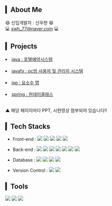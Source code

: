 
## ▎About Me
😄 신입개발자 : 신우현 😄 <br>
💻 swh_77@naver.com 💻 <br>

## ▎Projects 
<li><a href="https://github.com/swh7j/hotel">java : 호텔예약시스템</a></li><br>
<li><a href="https://github.com/swh7j/PC-room">javafx : pc방 사용자 및 관리자 시스템</a></li><br>
<li><a href="https://github.com/swh7j/Yososu">jsp : 요소수 맵</a></li><br>
<li><a href="https://github.com/swh7j/gongbang">spring : 원데이클래스</a></li><br>  

▲ 해당 페이지마다 PPT, 시현영상 첨부되어 있습니다!!
     
## ▎Tech Stacks
- Front-end : 
<span><img src="https://img.shields.io/badge/HTML5-E34F26?style=flat-square&logo=HTML5&logoColor=white"/></span>
<span><img src="https://img.shields.io/badge/React-61DAFB?style=flat-square&logo=React&logoColor=white"/></span>
<span><img src="https://img.shields.io/badge/Bootstrap-7952B3?style=flat-square&logo=Bootstrap&logoColor=white"/></span>
<span><img src="https://img.shields.io/badge/CSS3-1572B6?style=flat-square&logo=CSS3&logoColor=white"/></span>
<span><img src="https://img.shields.io/badge/Nexacro-7952B3?style=flat-square&logo=Nexacro&logoColor=white"/></span>

- Back-end :
<span><img src="https://img.shields.io/badge/Java-007396?style=flat-square&logo=Java&logoColor=white"/></span>
<span><img src="https://img.shields.io/badge/jQuery-0769AD?style=flat-square&logo=jQuery&logoColor=white"/></span>
<span><img src="https://img.shields.io/badge/JavaScript-F7DF1E?style=flat-square&logo=JavaScript&logoColor=white"/></span>
<span><img src="https://img.shields.io/badge/Spring-6DB33F?style=flat-square&logo=Spring&logoColor=white"/></span>
<span><img src="https://img.shields.io/badge/Spring Boot-6DB33F?style=flat-square&logo=Spring Boot&logoColor=white"/></span>
<span><img src="https://img.shields.io/badge/Gradle-02303A?style=flat-square&logo=Gradle&logoColor=white"/></span>
<span><img src="https://img.shields.io/badge/Node.js-6DB33F?style=flat-square&logo=Node.js&logoColor=white"/></span>

- Database : 
<span><img src="https://img.shields.io/badge/PostgresSQL-4479A1?style=flat-square&logo=PostgresSQL&logoColor=white"/></span>
<span><img src="https://img.shields.io/badge/MySQL-4479A1?style=flat-square&logo=MySQL&logoColor=white"/></span>
<span><img src="https://img.shields.io/badge/Oracle-F80000?style=flat-square&logo=Oracle&logoColor=white"/></span>
<span><img src="https://img.shields.io/badge/Amazon AWS-232F3E?style=flat-square&logo=Amazon AWS&logoColor=white"/></span>


- Version Control : 
<span><img src="https://img.shields.io/badge/Git-f05032?style=flat-square&logo=git&logoColor=white"/></span>
<span><img src="https://img.shields.io/badge/GitHub-181717?style=flat-square&logo=github&logoColor=white"/></span>

## ▎Tools

<span><img src="https://img.shields.io/badge/Eclipse IDE-2C2255?style=flat-square&logo=Eclipse IDE&logoColor=white"/></span>
<span><img src="https://img.shields.io/badge/IntelliJ IDEA-000000?style=flat-square&logo=IntelliJ IDEA&logoColor=white"/></span>
<span><img src="https://img.shields.io/badge/Visual Studio-5C2D91?style=flat-square&logo=Visual Studio&logoColor=white"/></span>



